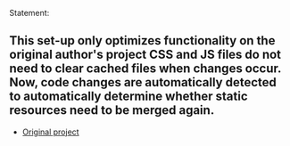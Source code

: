 
Statement:

This set-up only optimizes functionality on the original author's project
CSS and JS files do not need to clear cached files when changes occur. Now, code changes are automatically detected to automatically determine whether static resources need to be merged again.
----------
* [Original project](https://github.com/skeeks-semenov/yii2-assets-auto-compress)

